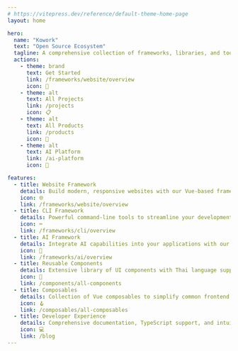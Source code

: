```yaml
---
# https://vitepress.dev/reference/default-theme-home-page
layout: home

hero:
  name: "Kowork"
  text: "Open Source Ecosystem"
  tagline: A comprehensive collection of frameworks, libraries, and tools for modern web development
  actions:
    - theme: brand
      text: Get Started
      link: /frameworks/website/overview
      icon: 🚀
    - theme: alt
      text: All Projects
      link: /projects
      icon: 📋
    - theme: alt
      text: All Products
      link: /products
      icon: 🛒
    - theme: alt
      text: AI Platform
      link: /ai-platform
      icon: 🤖

features:
  - title: Website Framework
    details: Build modern, responsive websites with our Vue-based framework and component library
    icon: 🌐
    link: /frameworks/website/overview
  - title: CLI Framework
    details: Powerful command-line tools to streamline your development workflow
    icon: ⌨️
    link: /frameworks/cli/overview
  - title: AI Framework
    details: Integrate AI capabilities into your applications with our easy-to-use tools
    icon: 🧠
    link: /frameworks/ai/overview
  - title: Reusable Components
    details: Extensive library of UI components with Thai language support and responsive design
    icon: 📱
    link: /components/all-components
  - title: Composables
    details: Collection of Vue composables to simplify common frontend tasks and state management
    icon: 🪝
    link: /composables/all-composables
  - title: Developer Experience
    details: Comprehensive documentation, TypeScript support, and intuitive APIs
    icon: 💻
    link: /blog
---
```

